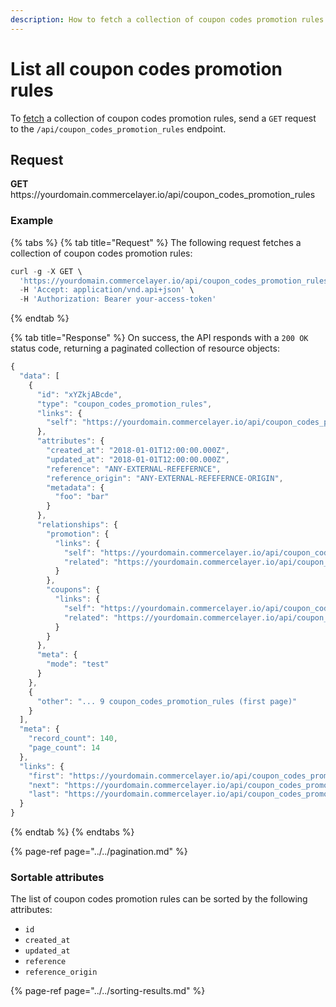 ```yaml
---
description: How to fetch a collection of coupon codes promotion rules via API
---
```


# List all coupon codes promotion rules

To <a href="https://docs.commercelayer.io/developers/fetching-resources" target="_blank">fetch</a> a collection of coupon codes promotion rules, send a `GET` request to the `/api/coupon_codes_promotion_rules` endpoint.

## Request

**GET** https://<i></i>yourdomain.commercelayer.io/api/coupon_codes_promotion_rules

### **Example**

{% tabs %}
{% tab title="Request" %}
The following request fetches a collection of coupon codes promotion rules:

```javascript
curl -g -X GET \
  'https://yourdomain.commercelayer.io/api/coupon_codes_promotion_rules/' \
  -H 'Accept: application/vnd.api+json' \
  -H 'Authorization: Bearer your-access-token'
```
{% endtab %}

{% tab title="Response" %}
On success, the API responds with a `200 OK` status code, returning a paginated collection of resource objects:

```javascript
{
  "data": [
    {
      "id": "xYZkjABcde",
      "type": "coupon_codes_promotion_rules",
      "links": {
        "self": "https://yourdomain.commercelayer.io/api/coupon_codes_promotion_rules/xYZkjABcde"
      },
      "attributes": {
        "created_at": "2018-01-01T12:00:00.000Z",
        "updated_at": "2018-01-01T12:00:00.000Z",
        "reference": "ANY-EXTERNAL-REFEFERNCE",
        "reference_origin": "ANY-EXTERNAL-REFEFERNCE-ORIGIN",
        "metadata": {
          "foo": "bar"
        }
      },
      "relationships": {
        "promotion": {
          "links": {
            "self": "https://yourdomain.commercelayer.io/api/coupon_codes_promotion_rules/xYZkjABcde/relationships/promotion",
            "related": "https://yourdomain.commercelayer.io/api/coupon_codes_promotion_rules/xYZkjABcde/promotion"
          }
        },
        "coupons": {
          "links": {
            "self": "https://yourdomain.commercelayer.io/api/coupon_codes_promotion_rules/xYZkjABcde/relationships/coupons",
            "related": "https://yourdomain.commercelayer.io/api/coupon_codes_promotion_rules/xYZkjABcde/coupons"
          }
        }
      },
      "meta": {
        "mode": "test"
      }
    },
    {
      "other": "... 9 coupon_codes_promotion_rules (first page)"
    }
  ],
  "meta": {
    "record_count": 140,
    "page_count": 14
  },
  "links": {
    "first": "https://yourdomain.commercelayer.io/api/coupon_codes_promotion_rules?page[number]=1&page[size]=10",
    "next": "https://yourdomain.commercelayer.io/api/coupon_codes_promotion_rules?page[number]=2&page[size]=10",
    "last": "https://yourdomain.commercelayer.io/api/coupon_codes_promotion_rules?page[number]=14&page[size]=10"
  }
}
```
{% endtab %}
{% endtabs %}

{% page-ref page="../../pagination.md" %}

### Sortable attributes

The list of coupon codes promotion rules can be sorted by the following attributes:

* `id`
* `created_at`
* `updated_at`
* `reference`
* `reference_origin`

{% page-ref page="../../sorting-results.md" %}

